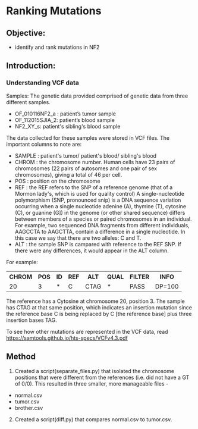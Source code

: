 # Ranking Mutations

## Objective:
* identify and rank mutations in NF2

## Introduction:
### Understanding VCF data
Samples: The genetic data provided comprised of genetic data from three different samples.
* OF_010116NF2_a : patient’s tumor sample 
* OF_112015SJIA_2: patient’s blood sample 
* NF2_XY_s: patient's sibling's blood sample

The data collected for these samples were stored in VCF files. The important columns to note are:
* SAMPLE : patient's tumor/ patient's blood/ sibling's blood
* CHROM	: the chromosome number. Human cells have 23 pairs of chromosomes (22 pairs of autosomes and one pair of sex chromosomes), giving a total of 46 per cell. 
* POS	: position on the chromosome
* REF	: the REF refers to the SNP of a reference genome (that of a Mormon lady's, which is used for quality control) 
A single-nucleotide polymorphism (SNP, pronounced snip) is a DNA sequence variation occurring when a single nucleotide adenine (A), thymine (T), cytosine (C), or guanine (G]) in the genome (or other shared sequence) differs between members of a species or paired chromosomes in an individual. For example, two sequenced DNA fragments from different individuals, AAGCCTA to AAGCTTA, contain a difference in a single nucleotide. In this case we say that there are two alleles: C and T. 
* ALT : the sample SNP is campared with reference to the REF SNP. If there were any differences, it would appear in the ALT column. 

For example:
<table>
<tr>
<th>CHROM</th> <th>POS</th> <th>ID</th> <th>REF</th> <th>ALT</th> <th>QUAL</th> <th>FILTER</th> <th>INFO</th>
</tr>
<tr>
<td>20</td> <td>3</td> <td> *</td> <td>C</td> <td>CTAG</td> <td>*</td> <td>PASS</td> <td>DP=100</td> 
</tr>
</table>

The reference has a Cytosine at chromosome 20, position 3. The sample has CTAG at that same position, which indicates an insertion mutation since the reference base C is being replaced by C [the reference base] plus three insertion bases TAG.

To see how other mutations are represented in the VCF data, read https://samtools.github.io/hts-specs/VCFv4.3.pdf

## Method
1. Created a script(separate_files.py) that isolated the chromosome positions that were different from the references (i.e. did not have a GT of 0/0). This resulted in three smaller, more manageable files - 
* normal.csv 
* tumor.csv
* brother.csv
2. Created a script(diff.py) that compares normal.csv to tumor.csv.
